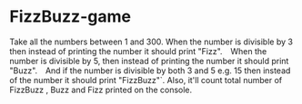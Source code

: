 # FizzBuzz-game
Take all the numbers between 1 and 300. 
When the number is divisible by 3 then instead of printing the number it should print "Fizz".` 
`When the number is divisible by 5, then instead of printing the number it should print "Buzz".` 
 `And if the number is divisible by both 3 and 5 e.g. 15 then instead of the number it should print "FizzBuzz"`.
Also, it'll count total number of FizzBuzz , Buzz and  Fizz printed on the console.
